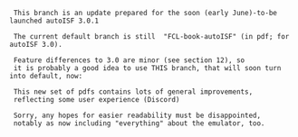      
     This branch is an update prepared for the soon (early June)-to-be launched autoISF 3.0.1

     The current default branch is still  "FCL-book-autoISF" (in pdf; for autoISF 3.0).

     Feature differences to 3.0 are minor (see section 12), so
     it is probably a good idea to use THIS branch, that will soon turn into default, now:
     
     This new set of pdfs contains lots of general improvements, 
     reflecting some user experience (Discord) 
     
     Sorry, any hopes for easier readability must be disappointed,
     notably as now including "everything" about the emulator, too.
     
     

 
